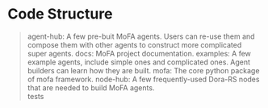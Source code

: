 # Code Structure
> agent-hub: A few pre-buit MoFA agents. Users can re-use them and compose them with other agents to construct more complicated super agents. 
> docs: MoFA project documentation.
> examples: A few example agents, include simple ones and complicated ones. Agent builders can learn how they are built. 
> mofa: The core python package of mofa framework.
> node-hub: A few frequently-used Dora-RS nodes that are needed to build MoFA agents.  
> tests
